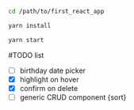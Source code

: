 ```bash
cd /path/to/first_react_app
```

```bash
yarn install
```

```bash
yarn start
```


#TODO list <br>
-[ ] birthday date picker<br>
-[x] highlight on hover<br>
-[x] confirm on delete<br>
-[ ] generic CRUD component {sort}<br>